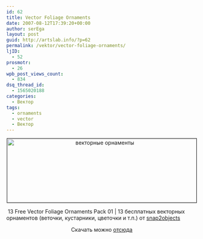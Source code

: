 ```yaml
---
id: 62
title: Vector Foliage Ornaments
date: 2007-08-12T17:39:20+00:00
author: serEga
layout: post
guid: http://artslab.info/?p=62
permalink: /vektor/vector-foliage-ornaments/
ljID:
  - 52
prosmotr:
  - 26
wpb_post_views_count:
  - 834
dsq_thread_id:
  - 1565020188
categories:
  - Вектор
tags:
  - ornaments
  - vector
  - Вектор
---
```

<p style="text-align: center">
  <img src="http://artslab.info/wp-content/uploads/free_vector_floral_ornaments01.jpg" title="векторные орнаменты" alt="векторные орнаменты" border="1" height="169" width="500" />
</p>

 13 Free Vector Foliage Ornaments Pack 01 | 13 бесплатных векторных орнаментов (веточки, кустарники, цветочки и т.п.) от <a href="http://www.snap2objects.com" title="Snap2Objects" target="_blank">snap2objects</a>

<p align="center">
  <a href="http://www.snap2objects.com" title="Snap2Objects" target="_blank"></a>Скачать можно <a href="http://www.snap2objects.com/2007/08/08/13-free-vector-foliage-ornaments-pack-01/" title="download from homepage">отсюда</a>
</p>